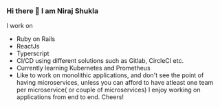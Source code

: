 ### Hi there 👋 I am Niraj Shukla
I work on
- Ruby on Rails
- ReactJs
- Typerscript 
- CI/CD using different solutions such as Gitlab, CircleCI etc.
- Currently learning Kubernetes and Prometheus
- Like to work on monolithic applications, and don't see the point of having microservices, unless you can afford to have atleast one team per microservice( or couple of microservices)
I enjoy working on applications from end to end. Cheers!

<!--
**shklnrj/shklnrj** is a ✨ _special_ ✨ repository because its `README.md` (this file) appears on your GitHub profile.

Here are some ideas to get you started:

- 🔭 I’m currently working on ...
- 🌱 I’m currently learning ...
- 👯 I’m looking to collaborate on ...
- 🤔 I’m looking for help with ...
- 💬 Ask me about ...
- 📫 How to reach me: ...
- 😄 Pronouns: ...
- ⚡ Fun fact: ...
-->
